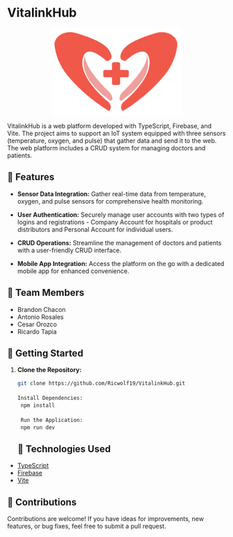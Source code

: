 # VitalinkHub

<p align="center">
  <img width="300" height="200" src="/public/img/favicon.png" alt="VitalinkHub Logo">
</p>

VitalinkHub is a web platform developed with TypeScript, Firebase, and Vite. The project aims to support an IoT system equipped with three sensors (temperature, oxygen, and pulse) that gather data and send it to the web. The web platform includes a CRUD system for managing doctors and patients.

## 🚀 Features

- **Sensor Data Integration:**
  Gather real-time data from temperature, oxygen, and pulse sensors for comprehensive health monitoring.

- **User Authentication:**
  Securely manage user accounts with two types of logins and registrations - Company Account for hospitals or product distributors and Personal Account for individual users.

- **CRUD Operations:**
  Streamline the management of doctors and patients with a user-friendly CRUD interface.

- **Mobile App Integration:**
  Access the platform on the go with a dedicated mobile app for enhanced convenience.

## 👥 Team Members

- Brandon Chacon
- Antonio Rosales
- Cesar Orozco
- Ricardo Tapia 

## 🚀 Getting Started

1. **Clone the Repository:**
   ```bash
   git clone https://github.com/Ricwolf19/VitalinkHub.git

   Install Dependencies:
    npm install

    Run the Application:
    npm run dev
    ```

    ## 🔧 Technologies Used
    
- [TypeScript](https://www.typescriptlang.org/)
- [Firebase](https://firebase.google.com/)
- [Vite](https://vitejs.dev/)

## 🤝 Contributions

Contributions are welcome! If you have ideas for improvements, new features, or bug fixes, feel free to submit a pull request.
